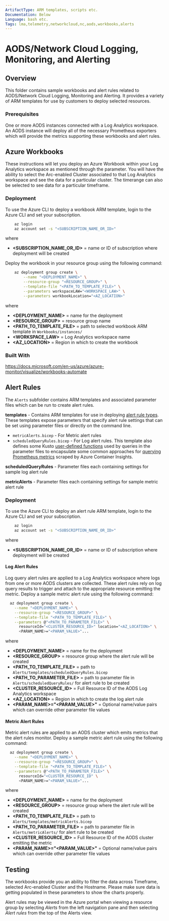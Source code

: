 ```yaml
---
ArtifactType: ARM templates, scripts etc.
Documentation: Below
Language: bash etc.
Tags: lma,telemetry,networkcloud,nc,aods,workbooks,alerts
---
```


# AODS/Network Cloud Logging, Monitoring, and Alerting

## Overview

This folder contains sample workbooks and alert rules related to AODS/Network Cloud Logging, Monitoring and Alerting.
It provides a variety of ARM templates for use by customers to deploy selected resources.

### Prerequisites

One or more AODS instances connected with a Log Analytics workspace. An AODS instance will deploy all of the
necessary Prometheus exporters which will provide the metrics supporting these workbooks and alert rules.

## Azure Workbooks

These instructions will let you deploy an Azure Workbook within your Log Analytics workspace as mentioned through the
parameter. You will have the ability to select the Arc-enabled Cluster associated to that Log Analytics workspace and
see the data for a particular cluster. The timerange can also be selected to see data for a particular timeframe.

### Deployment

To use the Azure CLI to deploy a workbook ARM template, login to the Azure CLI and set your subscription.

``` sh
    az login
    az account set -s "<SUBSCRIPTION_NAME_OR_ID>"
```
where 
- **<SUBSCRIPTION_NAME_OR_ID>** = name or ID of subscription where deployment will be created

Deploy the workbook in your resource group using the following command:

```sh
    az deployment group create \
        --name "<DEPLOYMENT_NAME>" \
        --resource-group "<RESOURCE_GROUP>" \
        --template-file "<PATH_TO_TEMPLATE_FILE>" \
        --parameters workspaceLAW="<WORKSPACE_LAW>" \
        --parameters workbookLocation="<AZ_LOCATION>"
```
where
- **<DEPLOYMENT_NAME>** = name for the deployment
- **<RESOURCE_GROUP>** = resource group name
- **<PATH_TO_TEMPLATE_FILE>** = path to selected workbook ARM template in `Workbooks/instances/`
- **<WORKSPACE_LAW>** = Log Analytics workspace name 
- **<AZ_LOCATION>** = Region in which to create the workbook

### Built With

<https://docs.microsoft.com/en-us/azure/azure-monitor/visualize/workbooks-automate>

## Alert Rules

The `Alerts` subfolder contains ARM templates and associated parameter files which can be run to create alert rules.

**templates** - Contains ARM templates for use in deploying 
[alert rule types](https://docs.microsoft.com/en-us/azure/azure-monitor/alerts/alerts-types).  
These templates expose parameters that specify alert rule settings that can be set using parameter files or directly 
on the command line.
- `metricAlerts.bicep` - For Metric alert rules
- `scheduledQueryRules.bicep` - For Log alert rules.  This template also defines some Kusto 
[user-defined functions](https://docs.microsoft.com/en-us/azure/data-explorer/kusto/query/functions/user-defined-functions)
used by queries in the parameter files to encapsulate some common approaches for 
[querying Prometheus metrics](https://docs.microsoft.com/en-us/azure/azure-monitor/containers/container-insights-log-query#query-prometheus-metrics-data) 
scraped by Azure Container Insights.

**scheduledQueryRules** - Parameter files each containing settings for sample log alert rule

**metricAlerts** - Parameter files each containing settings for sample metric alert rule

### Deployment

To use the Azure CLI to deploy an alert rule ARM template, login to the Azure CLI and set your subscription.

``` sh
    az login
    az account set -s "<SUBSCRIPTION_NAME_OR_ID>"
```
where 
- **<SUBSCRIPTION_NAME_OR_ID>** = name or ID of subscription where deployment will be created

#### **Log Alert Rules**

Log query alert rules are applied to a Log Analytics workspace where logs from one or more AODS clusters are collected.
These alert rules rely on log query results to trigger and attach to the appropriate resource emitting the metric. 
Deploy a sample metric alert rule using the following command:

```sh
  az deployment group create \
    --name "<DEPLOYMENT_NAME>" \
    --resource-group "<RESOURCE_GROUP>" \
    --template-file "<PATH_TO_TEMPLATE_FILE>" \
    --parameters @"<PATH_TO_PARAMETER_FILE>" \
      resourceId="<CLUSTER_RESOURCE_ID>" location="<AZ_LOCATION>" \
      <PARAM_NAME>="<PARAM_VALUE>"...
```

where
- **<DEPLOYMENT_NAME>** = name for the deployment
- **<RESOURCE_GROUP>** = resource group where the alert rule will be created
- **<PATH_TO_TEMPLATE_FILE>** = path to `Alerts/templates/scheduledQueryRules.bicep`
- **<PATH_TO_PARAMETER_FILE>** = path to parameter file in `Alerts/scheduledQueryRules/` for alert rule to be created
- **<CLUSTER_RESOURCE_ID>** = Full Resource ID of the AODS Log Analytics workspace 
- **<AZ_LOCATION>** = Region in which to create the log alert rule
- **<PARAM_NAME>="<PARAM_VALUE>"** = Optional name/value pairs which can override other parameter file values 

#### **Metric Alert Rules**

Metric alert rules are applied to an AODS cluster which emits metrics that the alert rules monitor. Deploy a sample 
metric alert rule using the following command:

```sh
  az deployment group create \
    --name "<DEPLOYMENT_NAME>" \
    --resource-group "<RESOURCE_GROUP>" \
    --template-file "<PATH_TO_TEMPLATE_FILE>" \
    --parameters @"<PATH_TO_PARAMETER_FILE>" \
      resourceId="<CLUSTER_RESOURCE_ID" \
      <PARAM_NAME>="<PARAM_VALUE>"...
```

where
- **<DEPLOYMENT_NAME>** = name for the deployment
- **<RESOURCE_GROUP>** = resource group where the alert rule will be created
- **<PATH_TO_TEMPLATE_FILE>** = path to `Alerts/templates/metricAlerts.bicep`
- **<PATH_TO_PARAMETER_FILE>** = path to parameter file in `Alerts/metricAlerts/` for alert rule to be created
- **<CLUSTER_RESOURCE_ID>** = Full Resource ID of the AODS cluster emitting the metric
- **<PARAM_NAME>="<PARAM_VALUE>"** = Optional name/value pairs which can override other parameter file values 

## Testing

The workbooks provide you an ability to filter the data across Timeframe, selected Arc-enabled Cluster and the 
Hostname. Please make sure data is getting populated in these parameters to show the charts properly.

Alert rules may be viewed in the Azure portal when viewing a resource group by selecting *Alerts* from the left 
navigation pane and then selecting *Alert rules* from the top of the Alerts view.